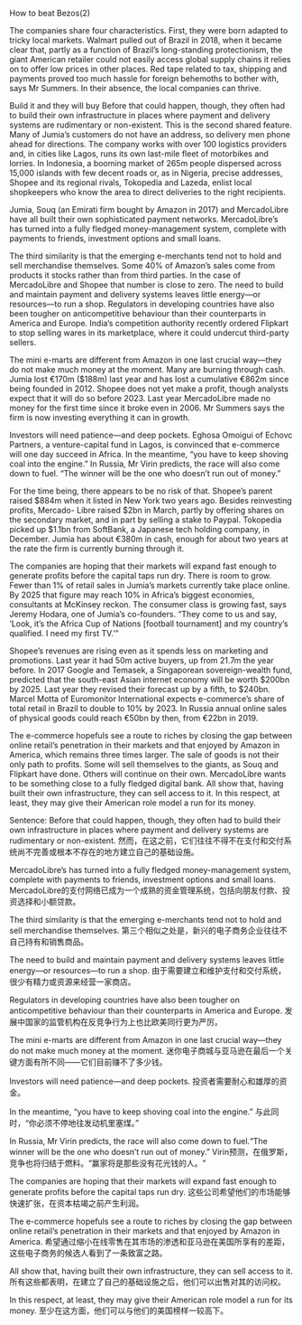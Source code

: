 How to beat Bezos(2) 

The companies share four characteristics. First, they were born adapted to tricky local markets. Walmart pulled out of Brazil in 2018, when it became clear that, partly as a function of Brazil’s long-standing protectionism, the giant American retailer could not easily access global supply chains it relies on to offer low prices in other places. Red tape related to tax, shipping and payments proved too much hassle for foreign behemoths to bother with, says Mr Summers. In their absence, the local companies can thrive.

Build it and they will buy
Before that could happen, though, they often had to build their own infrastructure in places where payment and delivery systems are rudimentary or non-existent. This is the second shared feature. Many of Jumia’s customers do not have an address, so delivery men phone ahead for directions. The company works with over 100 logistics providers and, in cities like Lagos, runs its own last-mile fleet of motorbikes and lorries. In Indonesia, a booming market of 265m people dispersed across 15,000 islands with few decent roads or, as in Nigeria, precise addresses, Shopee and its regional rivals, Tokopedia and Lazeda, enlist local shopkeepers who know the area to direct deliveries to the right recipients.

Jumia, Souq (an Emirati firm bought by Amazon in 2017) and MercadoLibre have all built their own sophisticated payment networks. MercadoLibre’s has turned into a fully fledged money-management system, complete with payments to friends, investment options and small loans.

The third similarity is that the emerging e-merchants tend not to hold and sell merchandise themselves. Some 40% of Amazon’s sales come from products it stocks rather than from third parties. In the case of MercadoLibre and Shopee that number is close to zero. The need to build and maintain payment and delivery systems leaves little energy—or resources—to run a shop. Regulators in developing countries have also been tougher on anticompetitive behaviour than their counterparts in America and Europe. India’s competition authority recently ordered Flipkart to stop selling wares in its marketplace, where it could undercut third-party sellers.

The mini e-marts are different from Amazon in one last crucial way—they do not make much money at the moment. Many are burning through cash. Jumia lost €170m ($188m) last year and has lost a cumulative €862m since being founded in 2012. Shopee does not yet make a profit, though analysts expect that it will do so before 2023. Last year MercadoLibre made no money for the first time since it broke even in 2006. Mr Summers says the firm is now investing everything it can in growth.

Investors will need patience—and deep pockets. Eghosa Omoigui of Echovc Partners, a venture-capital fund in Lagos, is convinced that e-commerce will one day succeed in Africa. In the meantime, “you have to keep shoving coal into the engine.” In Russia, Mr Virin predicts, the race will also come down to fuel. “The winner will be the one who doesn’t run out of money.”

For the time being, there appears to be no risk of that. Shopee’s parent raised $884m when it listed in New York two years ago. Besides reinvesting profits, Mercado- Libre raised $2bn in March, partly by offering shares on the secondary market, and in part by selling a stake to Paypal. Tokopedia picked up $1.1bn from SoftBank, a Japanese tech holding company, in December. Jumia has about €380m in cash, enough for about two years at the rate the firm is currently burning through it.

The companies are hoping that their markets will expand fast enough to generate profits before the capital taps run dry. There is room to grow. Fewer than 1% of retail sales in Jumia’s markets currently take place online. By 2025 that figure may reach 10% in Africa’s biggest economies, consultants at McKinsey reckon. The consumer class is growing fast, says Jeremy Hodara, one of Jumia’s co-founders. “They come to us and say, ‘Look, it’s the Africa Cup of Nations [football tournament] and my country’s qualified. I need my first TV.’”

Shopee’s revenues are rising even as it spends less on marketing and promotions. Last year it had 50m active buyers, up from 21.7m the year before. In 2017 Google and Temasek, a Singaporean sovereign-wealth fund, predicted that the south-east Asian internet economy will be worth $200bn by 2025. Last year they revised their forecast up by a fifth, to $240bn. Marcel Motta of Euromonitor International expects e-commerce’s share of total retail in Brazil to double to 10% by 2023. In Russia annual online sales of physical goods could reach €50bn by then, from €22bn in 2019.

The e-commerce hopefuls see a route to riches by closing the gap between online retail’s penetration in their markets and that enjoyed by Amazon in America, which remains three times larger. The sale of goods is not their only path to profits. Some will sell themselves to the giants, as Souq and Flipkart have done. Others will continue on their own. MercadoLibre wants to be something close to a fully fledged digital bank. All show that, having built their own infrastructure, they can sell access to it. In this respect, at least, they may give their American role model a run for its money.

Sentence:
Before that could happen, though, they often had to build their own infrastructure in places where payment and delivery systems are rudimentary or non-existent.
然而，在这之前，它们往往不得不在支付和交付系统尚不完善或根本不存在的地方建立自己的基础设施。

MercadoLibre’s has turned into a fully fledged money-management system, complete with payments to friends, investment options and small loans.
MercadoLibre的支付网络已成为一个成熟的资金管理系统，包括向朋友付款、投资选择和小额贷款。

The third similarity is that the emerging e-merchants tend not to hold and sell merchandise themselves.
第三个相似之处是，新兴的电子商务企业往往不自己持有和销售商品。

The need to build and maintain payment and delivery systems leaves little energy—or resources—to run a shop.
由于需要建立和维护支付和交付系统，很少有精力或资源来经营一家商店。

Regulators in developing countries have also been tougher on anticompetitive behaviour than their counterparts in America and Europe.
发展中国家的监管机构在反竞争行为上也比欧美同行更为严厉。

The mini e-marts are different from Amazon in one last crucial way—they do not make much money at the moment.
迷你电子商城与亚马逊在最后一个关键方面有所不同——它们目前赚不了多少钱。

Investors will need patience—and deep pockets.
投资者需要耐心和雄厚的资金。

In the meantime, “you have to keep shoving coal into the engine.”
与此同时，“你必须不停地往发动机里塞煤。”

In Russia, Mr Virin predicts, the race will also come down to fuel.“The winner will be the one who doesn’t run out of money.”
Virin预测，在俄罗斯，竞争也将归结于燃料。“赢家将是那些没有花光钱的人。"

The companies are hoping that their markets will expand fast enough to generate profits before the capital taps run dry.
这些公司希望他们的市场能够快速扩张，在资本枯竭之前产生利润。

The e-commerce hopefuls see a route to riches by closing the gap between online retail’s penetration in their markets and that enjoyed by Amazon in America.
希望通过缩小在线零售在其市场的渗透和亚马逊在美国所享有的差距，这些电子商务的候选人看到了一条致富之路。

All show that, having built their own infrastructure, they can sell access to it.
所有这些都表明，在建立了自己的基础设施之后，他们可以出售对其的访问权。

In this respect, at least, they may give their American role model a run for its money.
至少在这方面，他们可以与他们的美国榜样一较高下。